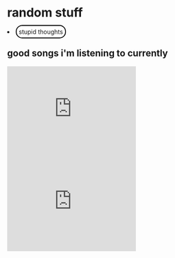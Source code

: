 <html lang="en">
<head>
<meta charset="utf-8">
<title>index page</title>
<style>

ul {
list-style-type: none;
  margin: 0;
padding: 0;
}

body {
background-image: url(https://www.toptal.com/designers/subtlepatterns/uploads/blue-snow.png);
}
table, th, td {
  border: 1px solid;
}

table {
  width: 100%;
}
li {
  margin-bottom: 20px;
}
a {
  text-decoration: none;
  padding: 5px;
  border: 2px solid black;
  border-radius: 15px;
  background-color: white;
}
a:hover{
background: blue;
color: white;
}
a:active {
  background:red;
}


#shaq {
  text-decoration: none;
  padding: none;
  border: none;
  border-radius: none;
  background: transparent;
}

#shaq:hover{
background: transparent;
color: none;
}

#shaq:active {
  background:none;
}

#jerma {
  height: 150px;

}

* {box-sizing: border-box;}

body {
  margin: 0;
  font-family: serif;
}

.header {
  overflow: hidden;
  background-image: url("jermaheader.jpg");
  background-size: contain;
  padding: 1px 1px;
  display:flex;
  justify-content: space-between;
  width: 100vw;
}

.header a {
  float: left;
  color: black;
  text-align: center;
  padding: 12px;
  text-decoration: none;
  font-size: 18px;
  line-height: 25px;
  border-radius: 4px;
}

.header a.logo {
  font-size: 25px;
  font-weight: bold;
}

.header a:hover {
  background-color: #ddd;
  color: black;
}

.header a.active {
  background-color: dodgerblue;
  color: white;
}

/*
.header-right {
  float: right;
}*/

@media screen and (max-width: 500px) {
  .header a {
    float: none;
    display: block;
    text-align: left;
  }
}

#wrap {
  height:200px;
  position: relative;
  margin-bottom: 100px;
  margin-top: 20px;
  display: flex;
  flex-wrap: wrap;
  justify-content: space-evenly;
}

#box1 {
  background: linear-gradient(to top, #005aa7, #fffde4);
  border: 3px solid black;
  border-radius: 10px;
  padding: 10px;
}

#box2 {
  background: linear-gradient(to bottom, #ed213a, #93291e);
  border: 3px solid black;
  border-radius: 10px;
  padding: 10px;
  flex-grow: 4;
}

#box3 {
background: linear-gradient(to right, #636363, #a2ab58);
  border: 3px solid black;
  border-radius: 10px;
}

.container {  display: grid;
  grid-template-columns: 2fr 4.8fr 2fr;
  grid-template-rows: 0.4fr 2.1fr;
  grid-auto-columns: 1fr;
  gap: 10px 10px;
  grid-auto-flow: row;
  grid-template-areas:
    "header header header"
    "side-left center side-right";
}

.side-left { grid-area: side-left; }

.center { grid-area: center; }

.side-right { grid-area: side-right; }

.header { grid-area: header; }


</style>
</head>

<body>

  <div class="container">
  <div class="side-left">
  <div id="box1">
  <h1>random stuff</h1>
    <li><a href="journal.html">stupid thoughts</a></li>

</div>

</div>
  </div><div id="box2">
  <h2>good songs i'm listening to currently</h2>
  <iframe width="300" height="215" src="https://www.youtube.com/embed/KuvN39H2dRw" title="YouTube video player" frameborder="0" allow="accelerometer; autoplay; clipboard-write; encrypted-media; gyroscope; picture-in-picture" allowfullscreen></iframe><iframe width="300" height="215" src="https://www.youtube.com/embed/MqMHdNaozJo" title="YouTube video player" frameborder="0" allow="accelerometer; autoplay; clipboard-write; encrypted-media; gyroscope; picture-in-picture" allowfullscreen></iframe>
  </div>

</div>


</body>
</html>

